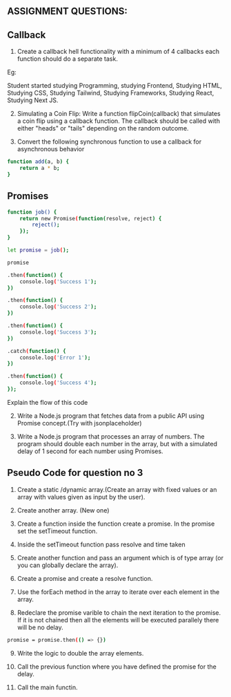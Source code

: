 ## ASSIGNMENT QUESTIONS:

## Callback

1. Create a callback hell functionality with a minimum of 4 callbacks each function should do a separate task. 

Eg:

Student started studying Programming, studying Frontend, Studying HTML, Studying CSS, Studying Tailwind, Studying Frameworks, Studying React, Studying Next JS.

2. Simulating a Coin Flip:
Write a function flipCoin(callback) that simulates a coin flip using a callback function. The callback should be called with either "heads" or "tails" depending on the random outcome.

3. Convert the following synchronous function to use a callback for asynchronous behavior

```bash
function add(a, b) {
    return a * b;
}
```

## Promises

```bash
function job() {
    return new Promise(function(resolve, reject) {
        reject();
    });
}

let promise = job();

promise

.then(function() {
    console.log('Success 1');
})

.then(function() {
    console.log('Success 2');
})

.then(function() {
    console.log('Success 3');
})

.catch(function() {
    console.log('Error 1');
})

.then(function() {
    console.log('Success 4');
});
```

Explain the flow of this code

2. Write a Node.js program that fetches data from a public API using Promise concept.(Try with jsonplaceholder)

3. Write a Node.js program that processes an array of numbers. The program should double each number in the array, but with a simulated delay of 1 second for each number using Promises.

## Pseudo Code for question no 3

1. Create a static /dynamic array.(Create an array with fixed values or an array with values given as input by the user).

2. Create another array. (New one)

3. Create a function inside the function create a promise. In the promise set the setTimeout function.

4. Inside the setTimeout function pass resolve and time taken 

5. Create another function and pass an argument which is of type array (or you can globally declare the array). 

6. Create a promise and create a resolve function.

7. Use the forEach method in the array to iterate over each element in the array.

8. Redeclare the promise varible to chain the next iteration to the promise. If it is not chained then all the elements will be executed parallely there will be no delay.

```bash
promise = promise.then(() => {})
```
9. Write the logic to double the array elements.

10. Call the previous function where you have defined the promise for the delay.

11. Call the main functin.
